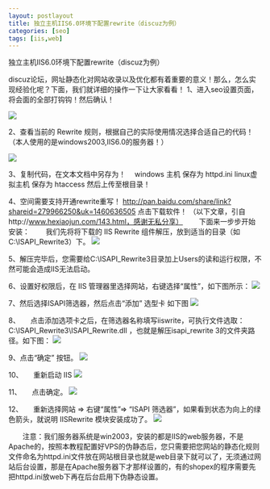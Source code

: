 ```yaml
---
layout: postlayout
title: 独立主机IIS6.0环境下配置rewrite（discuz为例）
categories: [seo]
tags: [iis,web]
---
```


独立主机IIS6.0环境下配置rewrite（discuz为例）

discuz论坛，网址静态化对网站收录以及优化都有着重要的意义！那么，怎么实现经验化呢？下面，我们就详细的操作一下让大家看看！
1、进入seo设置页面，将会面的全部打钩钩！然后确认！

![](http://s4.sinaimg.cn/middle/9cbcfbcctx6Czzn8nV9c3&690)
 
2、查看当前的 Rewrite 规则，根据自己的实际使用情况选择合适自己的代码！（本人使用的是windows2003,IIS6.0的服务器！）

![](http://s12.sinaimg.cn/middle/9cbcfbcctx6Czzn9Rurbb&690)

 3、复制代码，在文本文档中另存为！　
windows 主机 保存为   httpd.ini
linux虚拟主机 保存为    htaccess
然后上传至根目录！

4、空间需要支持开通rewrite重写！
http://pan.baidu.com/share/link?shareid=279966250&uk=1460636505  点击下载软件！
（以下文章，引自http://www.hexiaojun.com/143.html，感谢无私分享）
　　下面来一步步开始安装：
　　我们先将将下载的 IIS Rewrite 组件解压，放到适当的目录（如C:\ISAPI_Rewrite3）下。
![](http://s5.sinaimg.cn/large/9cbcfbcctx6CzASz1pqb4&690)

5、解压完毕后，您需要给C:\ISAPI_Rewrite3目录加上Users的读和运行权限，不然可能会造成IIS无法启动。
 
6、设置好权限后，在 IIS 管理器里选择网站，右键选择“属性”，如下图所示：
![](http://s15.sinaimg.cn/large/9cbcfbcctx6CzB3Et7o4e&690)


7、然后选择ISAPI筛选器，然后点击“添加” 选型卡 如下图
![](http://s15.sinaimg.cn/large/9cbcfbcctx6CzB2MlgG1e&690)

8、　　点击添加选项卡之后，在筛选器名称填写iiswrite，可执行文件选取：C:\ISAPI_Rewrite3\ISAPI_Rewrite.dll ，也就是解压isapi_rewrite 3的文件夹路径。如下图：
![](http://s9.sinaimg.cn/large/9cbcfbcctx6CzB6mxegc8&690)

9、点击“确定” 按钮。
![](http://s5.sinaimg.cn/large/9cbcfbcctx6CzBd6D7m24&690)

10、　　重新启动 IIS
![](http://s3.sinaimg.cn/large/9cbcfbcctx6CzBeX1bsf2&690)

11、　　点击确定。
![](http://s10.sinaimg.cn/large/9cbcfbcctx6CzBhDMoNb9&690)

12、　　重新选择网站 => 右键“属性”=> “ISAPI 筛选器”，如果看到状态为向上的绿色箭头，就说明 IISRewrite 模块安装成功了。
![](http://s10.sinaimg.cn/large/9cbcfbcctx6CzBhDMoNb9&690)

　　注意：我们服务器系统是win2003，安装的都是IIS的web服务器，不是Apache的，按照本教程配置好VPS的伪静态后，您只需要把您网站的静态化规则文件命名为httpd.ini文件放在网站根目录也就是web目录下就可以了，无须通过网站后台设置，那是在Apache服务器下才那样设置的，有的shopex的程序需要先把httpd.ini放web下再在后台启用下伪静态设置。